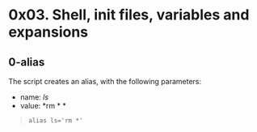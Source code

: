 # 0x03. Shell, init files, variables and expansions

## 0-alias
The script creates an alias, with the following parameters:
- name: *ls*
- value: *rm * *

> `alias ls='rm *'`